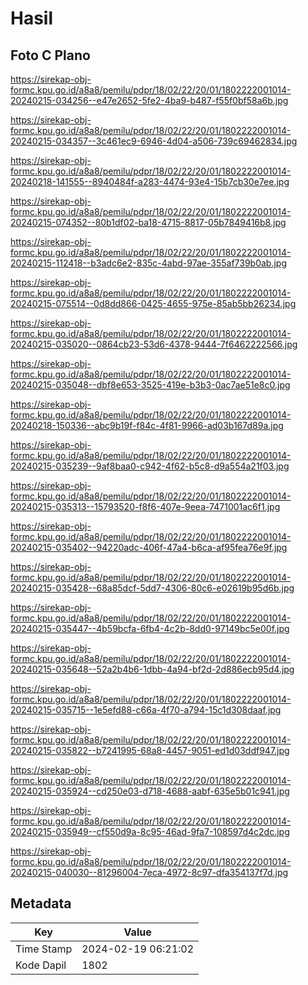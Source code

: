 # Hasil

## Foto C Plano

https://sirekap-obj-formc.kpu.go.id/a8a8/pemilu/pdpr/18/02/22/20/01/1802222001014-20240215-034256--e47e2652-5fe2-4ba9-b487-f55f0bf58a6b.jpg

https://sirekap-obj-formc.kpu.go.id/a8a8/pemilu/pdpr/18/02/22/20/01/1802222001014-20240215-034357--3c461ec9-6946-4d04-a506-739c69462834.jpg

https://sirekap-obj-formc.kpu.go.id/a8a8/pemilu/pdpr/18/02/22/20/01/1802222001014-20240218-141555--8940484f-a283-4474-93e4-15b7cb30e7ee.jpg

https://sirekap-obj-formc.kpu.go.id/a8a8/pemilu/pdpr/18/02/22/20/01/1802222001014-20240215-074352--80b1df02-ba18-4715-8817-05b7849416b8.jpg

https://sirekap-obj-formc.kpu.go.id/a8a8/pemilu/pdpr/18/02/22/20/01/1802222001014-20240215-112418--b3adc6e2-835c-4abd-97ae-355af739b0ab.jpg

https://sirekap-obj-formc.kpu.go.id/a8a8/pemilu/pdpr/18/02/22/20/01/1802222001014-20240215-075514--0d8dd866-0425-4655-975e-85ab5bb26234.jpg

https://sirekap-obj-formc.kpu.go.id/a8a8/pemilu/pdpr/18/02/22/20/01/1802222001014-20240215-035020--0864cb23-53d6-4378-9444-7f6462222566.jpg

https://sirekap-obj-formc.kpu.go.id/a8a8/pemilu/pdpr/18/02/22/20/01/1802222001014-20240215-035048--dbf8e653-3525-419e-b3b3-0ac7ae51e8c0.jpg

https://sirekap-obj-formc.kpu.go.id/a8a8/pemilu/pdpr/18/02/22/20/01/1802222001014-20240218-150336--abc9b19f-f84c-4f81-9966-ad03b167d89a.jpg

https://sirekap-obj-formc.kpu.go.id/a8a8/pemilu/pdpr/18/02/22/20/01/1802222001014-20240215-035239--9af8baa0-c942-4f62-b5c8-d9a554a21f03.jpg

https://sirekap-obj-formc.kpu.go.id/a8a8/pemilu/pdpr/18/02/22/20/01/1802222001014-20240215-035313--15793520-f8f6-407e-9eea-7471001ac6f1.jpg

https://sirekap-obj-formc.kpu.go.id/a8a8/pemilu/pdpr/18/02/22/20/01/1802222001014-20240215-035402--94220adc-406f-47a4-b6ca-af95fea76e9f.jpg

https://sirekap-obj-formc.kpu.go.id/a8a8/pemilu/pdpr/18/02/22/20/01/1802222001014-20240215-035428--68a85dcf-5dd7-4306-80c6-e02619b95d6b.jpg

https://sirekap-obj-formc.kpu.go.id/a8a8/pemilu/pdpr/18/02/22/20/01/1802222001014-20240215-035447--4b59bcfa-6fb4-4c2b-8dd0-97149bc5e00f.jpg

https://sirekap-obj-formc.kpu.go.id/a8a8/pemilu/pdpr/18/02/22/20/01/1802222001014-20240215-035648--52a2b4b6-1dbb-4a94-bf2d-2d886ecb95d4.jpg

https://sirekap-obj-formc.kpu.go.id/a8a8/pemilu/pdpr/18/02/22/20/01/1802222001014-20240215-035715--1e5efd88-c66a-4f70-a794-15c1d308daaf.jpg

https://sirekap-obj-formc.kpu.go.id/a8a8/pemilu/pdpr/18/02/22/20/01/1802222001014-20240215-035822--b7241995-68a8-4457-9051-ed1d03ddf947.jpg

https://sirekap-obj-formc.kpu.go.id/a8a8/pemilu/pdpr/18/02/22/20/01/1802222001014-20240215-035924--cd250e03-d718-4688-aabf-635e5b01c941.jpg

https://sirekap-obj-formc.kpu.go.id/a8a8/pemilu/pdpr/18/02/22/20/01/1802222001014-20240215-035949--cf550d9a-8c95-46ad-9fa7-108597d4c2dc.jpg

https://sirekap-obj-formc.kpu.go.id/a8a8/pemilu/pdpr/18/02/22/20/01/1802222001014-20240215-040030--81296004-7eca-4972-8c97-dfa354137f7d.jpg


## Metadata

| Key        | Value               |
| ---------- | ------------------- |
| Time Stamp | 2024-02-19 06:21:02 |
| Kode Dapil | 1802                |



